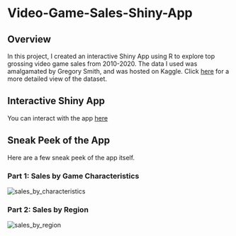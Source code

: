 # Video-Game-Sales-Shiny-App

## Overview 

In this project, I created an interactive Shiny App using R to explore top grossing video game sales from 2010-2020. The data I used was amalgamated by Gregory Smith, and was hosted on Kaggle. Click [here](https://www.kaggle.com/datasets/gregorut/videogamesales) for a more detailed view of the dataset. 

## Interactive Shiny App 

You can interact with the app [here](https://lila-wells.shinyapps.io/Video_Game_Sales/?_ga=2.137736181.472847955.1677886303-1524006374.1677565427)

## Sneak Peek of the App 

Here are a few sneak peek of the app itself. 

### Part 1: Sales by Game Characteristics

![sales_by_characteristics](<img width="1135" alt="pt1" src="https://user-images.githubusercontent.com/101524157/225711131-0b20a482-1d0f-4cbd-b4ee-c89171ccafe4.png">)

### Part 2: Sales by Region

![sales_by_region](<img width="1139" alt="pt2" src="https://user-images.githubusercontent.com/101524157/225711469-fefdbd7a-88a4-415e-91c3-2e7c957dbcec.png">)

